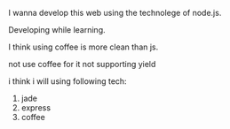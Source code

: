 I wanna develop this web using the technolege of node.js.

Developing while learning.

I think using coffee is more clean than js.

not use coffee for it not supporting yield

i think i will using following tech:
1. jade
1. express
1. coffee
